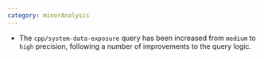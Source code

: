 ```yaml
---
category: minorAnalysis
---
```

* The `cpp/system-data-exposure` query has been increased from `medium` to `high` precision, following a number of improvements to the query logic.
